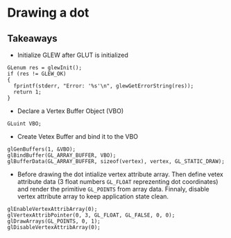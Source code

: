# Drawing a dot

## Takeaways

* Initialize GLEW after GLUT is initialized
```
GLenum res = glewInit();
if (res != GLEW_OK)
{
  fprintf(stderr, "Error: '%s'\n", glewGetErrorString(res));
  return 1;
}
```

* Declare a Vertex Buffer Object (VBO)
```
GLuint VBO;
```

* Create Vetex Buffer and bind it to the VBO
```
glGenBuffers(1, &VBO);
glBindBuffer(GL_ARRAY_BUFFER, VBO);
glBufferData(GL_ARRAY_BUFFER, sizeof(vertex), vertex, GL_STATIC_DRAW);
```

* Before drawing the dot intialize vertex attribute array. Then define vetex attribute data (3 float numbers `GL_FLOAT` reprezenting dot coordinates) and render the primitive `GL_POINTS` from array data. Finnaly, disable vertex attribute array to keep application state clean.
```
glEnableVertexAttribArray(0);
glVertexAttribPointer(0, 3, GL_FLOAT, GL_FALSE, 0, 0);
glDrawArrays(GL_POINTS, 0, 1);
glDisableVertexAttribArray(0);
```